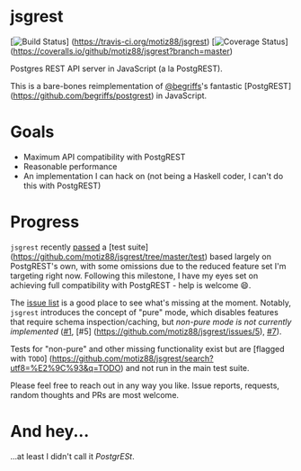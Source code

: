 # jsgrest
[![Build Status](https://travis-ci.org/motiz88/jsgrest.svg?branch=master)]
(https://travis-ci.org/motiz88/jsgrest)
[![Coverage Status](https://coveralls.io/repos/github/motiz88/jsgrest/badge.svg?branch=master)]
(https://coveralls.io/github/motiz88/jsgrest?branch=master)

Postgres REST API server in JavaScript (a la PostgREST).

This is a bare-bones reimplementation of [@begriffs](https://github.com/begriffs)'s fantastic
    [PostgREST] (https://github.com/begriffs/postgrest) in JavaScript.

# Goals
* Maximum API compatibility with PostgREST
* Reasonable performance
* An implementation I can hack on (not being a Haskell coder, I can't do this with PostgREST)

# Progress
`jsgrest` recently [passed](https://travis-ci.org/motiz88/jsgrest/jobs/110553520) a [test suite]
(https://github.com/motiz88/jsgrest/tree/master/test) based largely on PostgREST's own, with some
omissions due to the reduced feature set I'm targeting right now. Following this milestone, I have
my eyes set on achieving full compatibility with PostgREST - help is welcome :smile:.

The [issue list](https://github.com/motiz88/jsgrest/issues) is a good place
to see what's missing at the moment. Notably, `jsgrest` introduces the concept of "pure" mode,
which disables features that require schema inspection/caching, but *non-pure mode is not currently
implemented* ([#1](https://github.com/motiz88/jsgrest/issues/1), [#5]
(https://github.com/motiz88/jsgrest/issues/5), [#7](https://github.com/motiz88/jsgrest/issues/5)).

Tests for "non-pure" and other missing functionality exist but are [flagged with `TODO`]
(https://github.com/motiz88/jsgrest/search?utf8=%E2%9C%93&q=TODO) and not run in the main test
suite.

Please feel free to reach out in any way you like. Issue reports, requests, random thoughts and
PRs are most welcome.

# And hey...
...at least I didn't call it *PostgrESt*.
